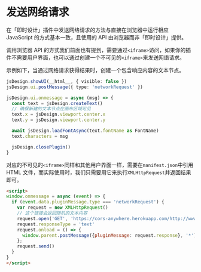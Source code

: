 # 发送网络请求

在「即时设计」插件中发送网络请求的方法与直接在浏览器中运行相应 JavaScript 的方式基本一致，且使用的 API 由浏览器而非「即时设计」提供。

调用浏览器 API 的方式我们前面也有提到，需要通过`<iframe>`访问，如果你的插件不需要用户界面，也可以通过创建一个不可见的`<iframe>`来发送网络请求。

示例如下，当通过网络请求获得结果时，创建一个包含响应内容的文本节点。

```TypeScript
jsDesign.showUI(__html__, { visible: false })
jsDesign.ui.postMessage({ type: 'networkRequest' })

jsDesign.ui.onmessage = async (msg) => {
  const text = jsDesign.createText()
  // 确保新建的文本节点在画布区域可见
  text.x = jsDesign.viewport.center.x
  text.y = jsDesign.viewport.center.y

  await jsDesign.loadFontAsync(text.fontName as FontName)
  text.characters = msg

  jsDesign.closePlugin()
}
```

对应的不可见的`<iframe>`同样和其他用户界面一样，需要在`manifest.json`中引用 HTML 文件，而实际使用时，我们只需要用它来执行`XMLHttpRequest`并返回结果即可。

```HTML
<script>
window.onmessage = async (event) => {
  if (event.data.pluginMessage.type === 'networkRequest') {
    var request = new XMLHttpRequest()
    // 这个链接会返回随机的文本内容
    request.open('GET', 'https://cors-anywhere.herokuapp.com/http://www.randomtext.me/download/text/lorem/ul-8/5-15')
    request.responseType = 'text'
    request.onload = () => {
      window.parent.postMessage({pluginMessage: request.response}, '*')
    };
    request.send()
  }
}
</script>
```